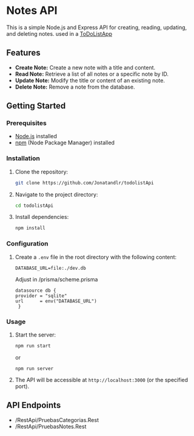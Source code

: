 # Notes API

This is a simple Node.js and Express API for creating, reading, updating, and deleting notes. used in a [ToDoListApp](https://github.com/Jonatandlr/ToDoList)

## Features

- **Create Note:** Create a new note with a title and content.
- **Read Note:** Retrieve a list of all notes or a specific note by ID.
- **Update Note:** Modify the title or content of an existing note.
- **Delete Note:** Remove a note from the database.

## Getting Started

### Prerequisites

- [Node.js](https://nodejs.org/) installed
- [npm](https://www.npmjs.com/) (Node Package Manager) installed

### Installation

1. Clone the repository:

    ```bash
    git clone https://github.com/Jonatandlr/todolistApi
    ```

2. Navigate to the project directory:

    ```bash
    cd todolistApi
    ```

3. Install dependencies:

    ```bash
    npm install
    ```

### Configuration

1. Create a `.env` file in the root directory with the following content:

    ```env
    DATABASE_URL=file:./dev.db
    ```

    Adjust in /prisma/scheme.prisma
   ```scheme.prisma
   datasource db {
   provider = "sqlite"
   url      = env("DATABASE_URL")
    }
   ```

### Usage

1. Start the server:

    ```bash
    npm run start
    ```
    or
    ```
    npm run server
    ```

2. The API will be accessible at `http://localhost:3000` (or the specified port).

## API Endpoints

* /RestApi/PruebasCategorias.Rest
* /RestApi/PruebasNotes.Rest
